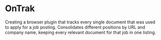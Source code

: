 # OnTrak

Creating a browser plugin that tracks every single document that was used to apply for a job posting. 
Consolidates different positions by URL and company name, keeping every relevant document for that job in one listing.

